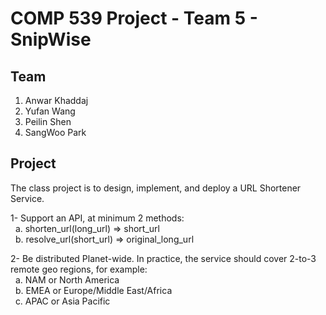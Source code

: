 # COMP 539 Project - Team 5 - SnipWise

##  Team 
1. Anwar Khaddaj
2. Yufan Wang
3. Peilin Shen
4. SangWoo Park

## Project
The class project is to design, implement, and deploy a URL Shortener Service.

1- Support an API, at minimum 2 methods: <br>
&nbsp; a. shorten_url(long_url) ⇒ short_url <br>
&nbsp; b. resolve_url(short_url) ⇒ original_long_url <br>

2- Be distributed Planet-wide. In practice, the service should cover 2-to-3 remote geo regions, for example: <br>
&nbsp; a. NAM or North America <br>
&nbsp; b. EMEA or Europe/Middle East/Africa <br>
&nbsp; c. APAC or Asia Pacific <br>


